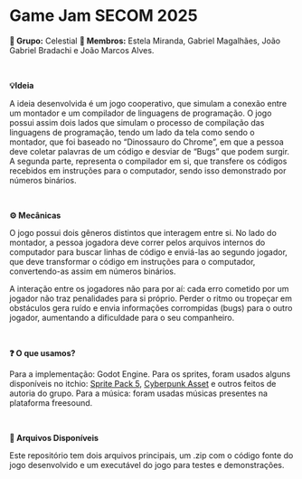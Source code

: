 # Game Jam SECOM 2025

**🍓 Grupo:** Celestial **👥 Membros:** Estela Miranda, Gabriel Magalhães, João Gabriel Bradachi e João Marcos Alves.

<br>

**💡Ideia**

A ideia desenvolvida é um jogo cooperativo, que simulam a conexão entre um montador e um compilador de linguagens de programação. O jogo possui assim dois lados que simulam o processo de compilação das linguagens de programação, tendo um lado da tela como sendo o montador, que foi baseado no “Dinossauro do Chrome”, em que a pessoa deve coletar palavras de um código e desviar de “Bugs” que podem surgir. A segunda parte, representa o compilador em si, que transfere os códigos recebidos em instruções para o computador, sendo isso demonstrado por números binários.

<br>

**⚙️ Mecânicas**

O jogo possui dois gêneros distintos que interagem entre si. No lado do montador, a pessoa jogadora deve correr pelos arquivos internos do computador para buscar linhas de código e enviá-las ao segundo jogador, que deve transformar o código em instruções para o computador, convertendo-as assim em números binários.

A interação entre os jogadores não para por aí: cada erro cometido por um jogador não traz penalidades para si próprio. Perder o ritmo ou tropeçar em obstáculos gera ruído e envia informações corrompidas (bugs) para o outro jogador, aumentando a dificuldade para o seu companheiro.

<br>

**❓ O que usamos?**

Para a implementação: Godot Engine.
Para os sprites, foram usados alguns disponíveis no itchio: [Sprite Pack 5](https://grafxkid.itch.io/sprite-pack-5), [Cyberpunk Asset](https://craftpix.net/sets/cyberpunk-platformer-asset-pixel-art/?utm_campaign=Website&utm_source=itch.io&utm_medium=cyberpunk-platformer-asset-pixel-art) e outros feitos de autoria do grupo.
Para a música: foram usadas músicas presentes na plataforma freesound.

<br>

**📁 Arquivos Disponíveis**

Este repositório tem dois arquivos principais, um .zip com o código fonte do jogo desenvolvido e um executável do jogo para testes e demonstrações.
